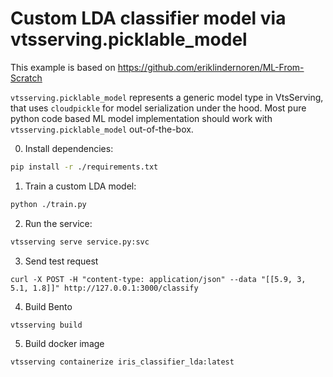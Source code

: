 # Custom LDA classifier model via vtsserving.picklable_model

This example is based on https://github.com/eriklindernoren/ML-From-Scratch

`vtsserving.picklable_model` represents a generic model type in VtsServing, that uses
`cloudpickle` for model serialization under the hood. Most pure python code based
ML model implementation should work with `vtsserving.picklable_model` out-of-the-box.

0. Install dependencies:

```bash
pip install -r ./requirements.txt
```

1. Train a custom LDA model:

```bash
python ./train.py
```

2. Run the service:

```bash
vtsserving serve service.py:svc
```

3. Send test request

```
curl -X POST -H "content-type: application/json" --data "[[5.9, 3, 5.1, 1.8]]" http://127.0.0.1:3000/classify
```

4. Build Bento

```
vtsserving build
```

5. Build docker image

```
vtsserving containerize iris_classifier_lda:latest
```

